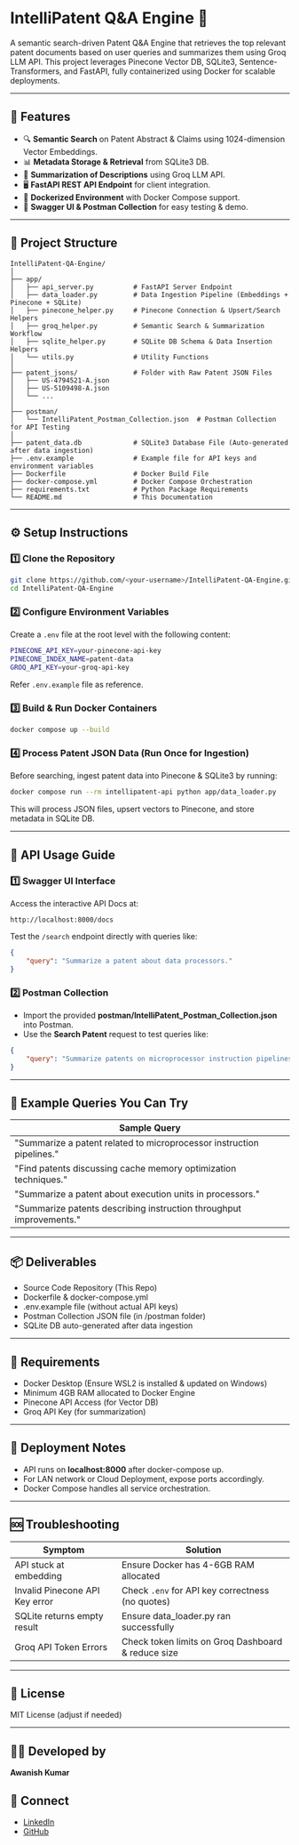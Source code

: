 # IntelliPatent Q\&A Engine 🚀

A semantic search-driven Patent Q\&A Engine that retrieves the top relevant patent documents based on user queries and summarizes them using Groq LLM API. This project leverages Pinecone Vector DB, SQLite3, Sentence-Transformers, and FastAPI, fully containerized using Docker for scalable deployments.

---

## 🌟 Features

* 🔍 **Semantic Search** on Patent Abstract & Claims using 1024-dimension Vector Embeddings.
* 📊 **Metadata Storage & Retrieval** from SQLite3 DB.
* 📝 **Summarization of Descriptions** using Groq LLM API.
* 🖥️ **FastAPI REST API Endpoint** for client integration.
* 🐳 **Dockerized Environment** with Docker Compose support.
* 🧪 **Swagger UI & Postman Collection** for easy testing & demo.

---

## 📁 Project Structure

```
IntelliPatent-QA-Engine/
│
├── app/
│   ├── api_server.py          # FastAPI Server Endpoint
│   ├── data_loader.py         # Data Ingestion Pipeline (Embeddings + Pinecone + SQLite)
│   ├── pinecone_helper.py     # Pinecone Connection & Upsert/Search Helpers
│   ├── groq_helper.py         # Semantic Search & Summarization Workflow
│   ├── sqlite_helper.py       # SQLite DB Schema & Data Insertion Helpers
│   └── utils.py               # Utility Functions
│
├── patent_jsons/              # Folder with Raw Patent JSON Files
│   ├── US-4794521-A.json
│   ├── US-5109498-A.json
│   └── ...
│
├── postman/
│   └── IntelliPatent_Postman_Collection.json  # Postman Collection for API Testing
│
├── patent_data.db             # SQLite3 Database File (Auto-generated after data ingestion)
├── .env.example               # Example file for API keys and environment variables
├── Dockerfile                 # Docker Build File
├── docker-compose.yml         # Docker Compose Orchestration
├── requirements.txt           # Python Package Requirements
└── README.md                  # This Documentation
```

---

## ⚙️ Setup Instructions

### 1️⃣ Clone the Repository

```bash
git clone https://github.com/<your-username>/IntelliPatent-QA-Engine.git
cd IntelliPatent-QA-Engine
```

### 2️⃣ Configure Environment Variables

Create a `.env` file at the root level with the following content:

```bash
PINECONE_API_KEY=your-pinecone-api-key
PINECONE_INDEX_NAME=patent-data
GROQ_API_KEY=your-groq-api-key
```

Refer `.env.example` file as reference.

### 3️⃣ Build & Run Docker Containers

```bash
docker compose up --build
```

### 4️⃣ Process Patent JSON Data (Run Once for Ingestion)

Before searching, ingest patent data into Pinecone & SQLite3 by running:

```bash
docker compose run --rm intellipatent-api python app/data_loader.py
```

This will process JSON files, upsert vectors to Pinecone, and store metadata in SQLite DB.

---

## 🧪 API Usage Guide

### 1️⃣ Swagger UI Interface

Access the interactive API Docs at:

```
http://localhost:8000/docs
```

Test the `/search` endpoint directly with queries like:

```json
{
    "query": "Summarize a patent about data processors."
}
```

### 2️⃣ Postman Collection

* Import the provided **postman/IntelliPatent\_Postman\_Collection.json** into Postman.
* Use the **Search Patent** request to test queries like:

```json
{
    "query": "Summarize patents on microprocessor instruction pipelines."
}
```

---

## 📄 Example Queries You Can Try

| Sample Query                                                          |
| --------------------------------------------------------------------- |
| "Summarize a patent related to microprocessor instruction pipelines." |
| "Find patents discussing cache memory optimization techniques."       |
| "Summarize a patent about execution units in processors."             |
| "Summarize patents describing instruction throughput improvements."   |

---

## 📦 Deliverables

* Source Code Repository (This Repo)
* Dockerfile & docker-compose.yml
* .env.example file (without actual API keys)
* Postman Collection JSON file (in /postman folder)
* SQLite DB auto-generated after data ingestion

---

## 🔧 Requirements

* Docker Desktop (Ensure WSL2 is installed & updated on Windows)
* Minimum 4GB RAM allocated to Docker Engine
* Pinecone API Access (for Vector DB)
* Groq API Key (for summarization)

---

## 📝 Deployment Notes

* API runs on **localhost:8000** after docker-compose up.
* For LAN network or Cloud Deployment, expose ports accordingly.
* Docker Compose handles all service orchestration.

---

## 🆘 Troubleshooting

| Symptom                        | Solution                                           |
| ------------------------------ | -------------------------------------------------- |
| API stuck at embedding         | Ensure Docker has 4-6GB RAM allocated              |
| Invalid Pinecone API Key error | Check `.env` for API key correctness (no quotes)   |
| SQLite returns empty result    | Ensure data\_loader.py ran successfully            |
| Groq API Token Errors          | Check token limits on Groq Dashboard & reduce size |

---

## 📜 License

MIT License (adjust if needed)

---

## 👨‍💻 Developed by

**Awanish Kumar**

## 📌 Connect

* [LinkedIn](https://www.linkedin.com/in/awanish-kumar-0a04831a708/)
* [GitHub](https://github.com/Awanish-collab)
